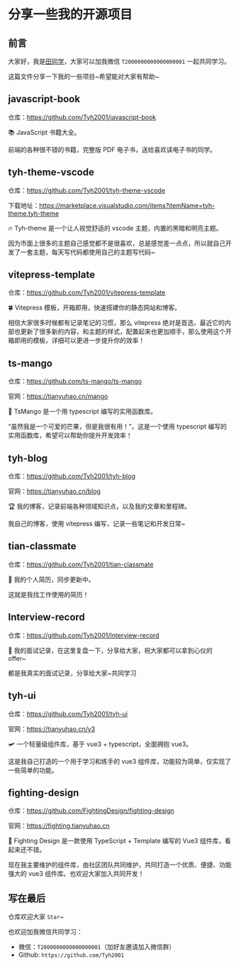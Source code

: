 # 分享一些我的开源项目

## 前言

大家好，我是[田同学](https://github.com/Tyh2001)，大家可以加我微信 `T2000000000000000001` 一起共同学习。

这篇文件分享一下我的一些项目~希望能对大家有帮助~

## javascript-book

仓库：https://github.com/Tyh2001/javascript-book

📚 JavaScript 书籍大全。

前端的各种很不错的书籍，完整版 PDF 电子书，送给喜欢读电子书的同学。

## tyh-theme-vscode

仓库：https://github.com/Tyh2001/tyh-theme-vscode

下载地址：https://marketplace.visualstudio.com/items?itemName=tyh-theme.tyh-theme

🔥 Tyh-theme 是一个让人视觉舒适的 vscode 主题，内置的黑暗和明亮主题。

因为市面上很多的主题自己感觉都不是很喜欢，总是感觉差一点点，所以就自己开发了一套主题，每天写代码都使用自己的主题写代码~

## vitepress-template

仓库：https://github.com/Tyh2001/vitepress-template

🍀 Vitepress 模板，开箱即用，快速搭建你的静态网站和博客。

相信大家很多时候都有记录笔记的习惯，那么 vitepress 绝对是首选，最近它的内部也更新了很多新的内容，和主题的样式，配置起来也更加顺手，那么使用这个开箱即用的模板，详细可以更进一步提升你的效率！

## ts-mango

仓库：https://github.com/ts-mango/ts-mango

官网：https://tianyuhao.cn/mango

🥭 TsMango 是一个用 typescript 编写的实用函数库。

“虽然我是一个可爱的芒果，但是我很有用！”，这是一个使用 typescript 编写的实用函数库，希望可以帮助你提升开发效率！

## tyh-blog

仓库：https://github.com/Tyh2001/tyh-blog

官网：https://tianyuhao.cn/blog

🏆 我的博客，记录前端各种领域知识点，以及我的文章和里程碑。

我自己的博客，使用 vitepress 编写，记录一些笔记和开发日常~

## tian-classmate

仓库：https://github.com/Tyh2001/tian-classmate

📃 我的个人简历，同步更新中。

这就是我找工作使用的简历！

## Interview-record

仓库：https://github.com/Tyh2001/Interview-record

💪 我的面试记录，在这里复盘一下，分享给大家，祝大家都可以拿到心仪的 offer~

都是我真实的面试记录，分享给大家~共同学习

## tyh-ui

仓库：https://github.com/Tyh2001/tyh-ui

官网：https://tianyuhao.cn/v3

🛩️ 一个轻量级组件库，基于 vue3 + typescript，全面拥抱 vue3。

这是我自己打造的一个用于学习和练手的 vue3 组件库，功能较为简单，仅实现了一些简单的功能。

## fighting-design

仓库：https://github.com/FightingDesign/fighting-design

官网：https://fighting.tianyuhao.cn

🌈 Fighting Design 是一款使用 TypeScript + Template 编写的 Vue3 组件库，看起来还不错。

现在我主要维护的组件库，由社区团队共同维护，共同打造一个优质、便捷、功能强大的 vue3 组件库。也欢迎大家加入共同开发！

## 写在最后

仓库欢迎大家 `Star`~

也欢迎加我微信共同学习：

- 微信：`T2000000000000000001`（加好友邀请加入微信群）
- Github: `https://github.com/Tyh2001`
